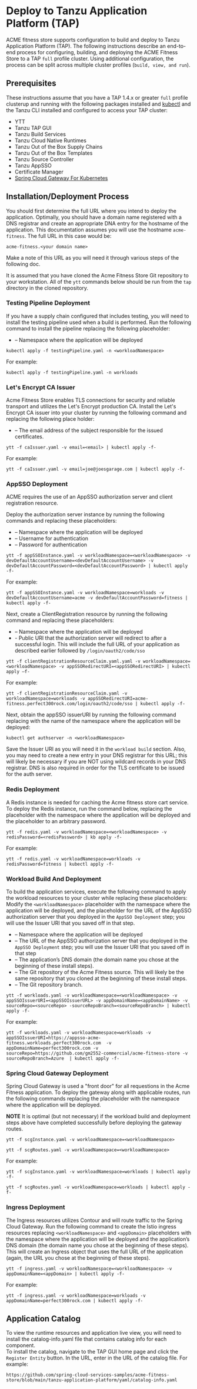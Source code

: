 
# Deploy to Tanzu Application Platform (TAP)

ACME fitness store supports configuration to build and deploy to Tanzu Application Platform (TAP).  The following instructions describe an end-to-end 
process for configuring, building, and deploying the ACME Fitness Store to a TAP `full` profile cluster.  Using additional configuration, the process can
be split across multiple cluster profiles (`build, view, and run`).

## Prerequisites

These instructions assume that you have a TAP 1.4.x or greater `full` profile clusterup and running with the following packages installed and [kubectl](https://kubernetes.io/docs/tasks/tools/) and the Tanzu CLI installed and configured to access your TAP cluster:

* YTT
* Tanzu TAP GUI
* Tanzu Build Services
* Tanzu Cloud Native Runtimes
* Tanzu Out of the Box Supply Chains
* Tanzu Out of the Box Templates
* Tanzu Source Controller
* Tanzu AppSSO
* Certificate Manager
* [Spring Cloud Gateway For Kubernetes](https://docs.vmware.com/en/VMware-Spring-Cloud-Gateway-for-Kubernetes/1.2/scg-k8s/GUID-index.html)

## Installation/Deployment Process

You should first determine the full URL where you intend to deploy the application.  Optimally, you should have a domain name registered with a 
DNS registrar and create an appropriate DNA entry for the hostname of the application.  This documentation assumes you will use the hostname `acme-fitness`.  The full URL 
in this case would be:

```
acme-fitness.<your domain name>
```

Make a note of this URL as you will need it through various steps of the following doc.

It is assumed that you have cloned the Acme Fitness Store Git repository to your workstation.  All of the `ytt` commands below should be run from the
`tap` directory in the cloned repository.

### Testing Pipeline Deployment

If you have a supply chain configured that includes testing, you will need to install the testing pipeline used when a build is performed.  Run the following command 
to install the pipeline replacing the following placeholder:

- **<workloadNamespace>** – Namespace where the application will be deployed

```
kubectl apply -f testingPipeline.yaml -n <workloadNamespace>
```

For example:

```
kubectl apply -f testingPipeline.yaml -n workloads
```

### Let's Encrypt CA Issuer

Acme Fitness Store enables TLS connections for security and reliable transport and utilizes the Let's Encrypt production CA. Install the Let's Encrypt
CA issuer into your cluster by running the following command and replacing the following place holder:

- **<email>** – The email address of the subject responsible for the issued certificates.
 
```
ytt -f caIssuer.yaml -v email=<email> | kubectl apply -f-
```

For example:

```
ytt -f caIssuer.yaml -v email=joe@joesgarage.com | kubectl apply -f-
```



### AppSSO Deployment

ACME requires the use of an AppSSO authorization server and client registration resource. 

Deploy the authorization server instance by running the following commands and replacing these placeholders:

- **<workloadNamespace>** – Namespace where the application will be deployed
- **<devDefaultAccountUsername>** – Username for authentication
- **<devDefaultAccountPassword>** – Password for authentication

```
ytt -f appSSOInstance.yaml -v workloadNamespace=<workloadNamespace> -v devDefaultAccountUsername=<devDefaultAccountUsername> -v devDefaultAccountPassword=<devDefaultAccountPassword> | kubectl apply -f-
```

For example:

```
ytt -f appSSOInstance.yaml -v workloadNamespace=workloads -v devDefaultAccountUsername=acme -v devDefaultAccountPassword=fitness | kubectl apply -f-
```

Next, create a ClientRegistration resource by running the following command and replacing these placeholders:

- **<workloadNamespace>** – Namespace where the application will be deployed
- **<appSSORedirectURI>** - Public URI that the authorization server will redirect to after a successful login.  This will include the full URL of your application as described earlier followed by `/login/oauth2/code/sso`

```
ytt -f clientRegistrationResourceClaim.yaml.yaml -v workloadNamespace=<workloadNamespace> -v appSSORedirectURI=<appSSORedirectURI> | kubectl apply –f-
```

For example:

```
ytt -f clientRegistrationResourceClaim.yaml -v workloadNamespace=workloads -v appSSORedirectURI=acme-fitness.perfect300rock.com/login/oauth2/code/sso | kubectl apply -f-
```

Next, obtain the appSSO issuerURI by running the following command replacing <workloadNamespace> with the name of the namespace where the application will be deployed:

```
kubectl get authserver -n <workloadNamespace>
```

Save the Issuer URI as you will need it in the `workload build` section.  Also, you may need to create a new entry in your DNS registrar for this URL; this will likely be
necessary if you are NOT using wildcard records in your DNS registrar.  DNS is also required in order for the TLS certificate to be issued for the auth server.


### Redis Deployment

A Redis instance is needed for caching the Acme fitness store cart service. To deploy the Redis instance, run the command below, replacing the <workloadNamespace> placeholder 
with the namespace where the application will be deployed and the <redisPassword> placeholder to an arbitrary password.

```
ytt -f redis.yaml -v workloadNamespace=<workloadNamespace> -v redisPassword=<redisPassword> | kb apply -f-
```

For example:

```
ytt -f redis.yaml -v workloadNamespace=workloads -v redisPassword=fitness | kubectl apply -f-
```

### Workload Build And Deployment

To build the application services, execute the following command to apply the workload resources to your cluster while replacing these placeholders: Modify the `<workloadNamespace>` placeholder with the namespace where the application will be deployed, and the <appSSOIssuerURI> placeholder for the URL of the AppSSO authorization server that you deployed in the `AppSSO Deployment` step; you will use the Issuer URI that you saved off in that step.

- **<workloadNamespace>** – Namespace where the application will be deployed
- **<appSSOIssuerURI>** – The URL of the AppSSO authorization server that you deployed in the `AppSSO Deployment` step; you will use the Issuer URI that you saved off in that step
- **<appDomainName>** – The application’s DNS domain (the domain name you chose at the beginning of these install steps).
- **<sourceRepo>** – The Git repository of the Acme Fitness source.  This will likely be the same repository that you cloned at the beginning of these install steps.
- **<sourceRepoBranch>** – The Git repository branch. 

```
ytt -f workloads.yaml -v workloadNamespace=<workloadNamespace> -v appSSOIssuerURI=<appSSOIssuerURL> -v appDomainName=<appDomainName> -v sourceRepo=<sourceRepo> -sourceRepoBranch=<sourceRepoBranch> | kubectl apply -f-
```

For example:

```
ytt -f workloads.yaml -v workloadNamespace=workloads -v appSSOIssuerURI=https://appsso-acme-fitness.workloads.perfect300rock.com  -v appDomainName=perfect300rock.com -v sourceRepo=https://github.com/gm2552-commercial/acme-fitness-store -v sourceRepoBranch=Azure  | kubectl apply -f-
```


### Spring Cloud Gateway Deployment

Spring Cloud Gateway is used a "front door" for all requestions in the Acme Fitness application.  To deploy the gateway along with applicable routes, run the following commands 
replacing the <workloadNamespace> placeholder with the namespace where the application will be deployed.

**NOTE** It is optimal (but not necessary) if the workload build and deployment steps above have completed successfully before deploying the gateway routes.

```
ytt -f scgInstance.yaml -v workloadNamespace=<workloadNamespace>

ytt -f scgRoutes.yaml -v workloadNamespace=<workloadNamespace>
```

For example:

```
ytt -f scgInstance.yaml -v workloadNamespace=workloads | kubectl apply -f-

ytt -f scgRoutes.yaml -v workloadNamespace=workloads | kubectl apply -f-
```

### Ingress Deployment

The Ingress resources utilizes Contour and will route traffic to the Spring Cloud Gateway.  Run the following command to create the Istio ingress resources replacing 
`<workloadNamespace>` and `<appDomain>` placeholders with the namespace where the application will be deployed and the application’s DNS domain (the domain name you chose at the beginning of these steps).  This will create an Ingress object that uses the full URL of the application (again, the URL you chose at the beginning of these steps).

```
ytt -f ingress.yaml -v workloadNamespace=<workloadNamespace> -v appDomainName=<appDomain> | kubectl apply -f-
```

For example:

```
ytt -f ingress.yaml -v workloadNamespace=workloads -v appDomainName=perfect300rock.com | kubectl apply -f-
```

## Application Catalog

To view the runtime resources and application live view, you will need to install the catalog-info.yaml file that contains catalog info for each component.  
To install the catalog, navigate to the TAP GUI home page and click the `Register Entity` button.  In the URL, enter in the URL of the catalog file.  For example:

```
https://github.com/spring-cloud-services-samples/acme-fitness-store/blob/main/tanzu-application-platform/yaml/catalog-info.yaml
```